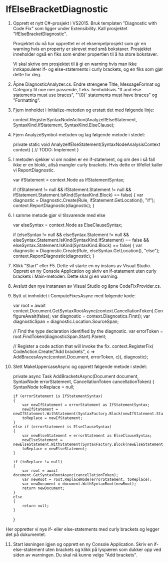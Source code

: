 # IfElseBracketDiagnostic

1. Opprett et nytt C#-prosjekt i VS2015. Bruk templaten "Diagnostic with Code Fix" som ligger under Extensibility. Kall prosjektet "IfElseBracketDiagnostic".

   Prosjektet du nå har opprettet er et eksempelprosjekt som gir en warning hvis en property er skrevet med små bokstaver. Prosjektet inneholder også en fiks som endrer propertien til å ha store bokstaver.  

   Vi skal skrive om prosjektet til å gi en warning hvis man ikke innkapsulerer if- og else-statements i curly brackets, og en fiks som gjør dette for deg.

2. Åpne DiagnosticAnalyzer.cs. Endre strengene Title, MessageFormat og Category til noe mer passende, f.eks. henholdsvis "If and else statements must use braces", "'{0}' statements must have braces" og "Formatting".

3. Fjern innholdet i Initialize-metoden og erstatt det med følgende linje:


    context.RegisterSyntaxNodeAction(AnalyzeIfElseStatement, SyntaxKind.IfStatement, SyntaxKind.ElseClause);


4. Fjern AnalyzeSymbol-metoden og lag følgende metode i stedet:

    private static void AnalyzeIfElseStatement(SyntaxNodeAnalysisContext context)
    {
       // TODO: Implement
    }

5. I metoden sjekker vi om noden er en if-statement, og om den i så fall ikke er en blokk, altså mangler curly brackets. Hvis dette er tilfellet kaller vi ReportDiagnostic.

    var ifStatement = context.Node as IfStatementSyntax;
    
    if (ifStatement != null 
        && ifStatement.Statement != null 
        && ifStatement.Statement.IsKind(SyntaxKind.Block) == false)
    {
        var diagnostic = Diagnostic.Create(Rule, ifStatement.GetLocation(), "if");
        context.ReportDiagnostic(diagnostic);
    }

6. I samme metode gjør vi tilsvarende med else

    var elseSyntax = context.Node as ElseClauseSyntax;
    
    if (elseSyntax != null
        && elseSyntax.Statement != null
        && elseSyntax.Statement.IsKind(SyntaxKind.IfStatement) == false
        && elseSyntax.Statement.IsKind(SyntaxKind.Block) == false)
    {
        var diagnostic = Diagnostic.Create(Rule, elseSyntax.GetLocation(), "else");
        context.ReportDiagnostic(diagnostic);
    }

7. Klikk "Start" eller F5. Dette vil starte en ny instans av Visual Studio. Opprett en ny Console Application og skriv en if-statement uten curly brackets i Main-metoden. Dette skal gi en warning.

8. Avslutt den nye instansen av Visual Studio og åpne CodeFixProvider.cs.

9. Bytt ut innholdet i ComputeFixesAsync med følgende kode:

    var root = await context.Document.GetSyntaxRootAsync(context.CancellationToken).ConfigureAwait(false);
    var diagnostic = context.Diagnostics.First();
    var diagnosticSpan = diagnostic.Location.SourceSpan;
    
    // Find the type declaration identified by the diagnostic.
    var errorToken = root.FindToken(diagnosticSpan.Start).Parent;
    
    // Register a code action that will invoke the fix.
    context.RegisterFix(
        CodeAction.Create("Add brackets", c => AddBracesAsync(context.Document, errorToken, c)),
        diagnostic);

10. Slett MakeUppercaseAsync og opprett følgende metode i stedet:

    private async Task<Document> AddBracketsAsync(Document document, SyntaxNode errorStatement, CancellationToken cancellationToken)
    {
        SyntaxNode toReplace = null;
    
        if (errorStatement is IfStatementSyntax)
        {
            var newIfStatement = errorStatement as IfStatementSyntax;
            newIfStatement = newIfStatement.WithStatement(SyntaxFactory.Block(newIfStatement.Statement)).WithAdditionalAnnotations(Formatter.Annotation);
            toReplace = newIfStatement;
        }
        else if (errorStatement is ElseClauseSyntax)
        {
            var newElseStatement = errorStatement as ElseClauseSyntax;
            newElseStatement = newElseStatement.WithStatement(SyntaxFactory.Block(newElseStatement.Statement)).WithAdditionalAnnotations(Formatter.Annotation);
            toReplace = newElseStatement;
        }
    
        if (toReplace != null)
        {
            var root = await document.GetSyntaxRootAsync(cancellationToken);
            var newRoot = root.ReplaceNode(errorStatement, toReplace);
            var newDocument = document.WithSyntaxRoot(newRoot);
            return newDocument;
        }
        else
        {
            return null;
        }
    }

   Her oppretter vi nye if- eller else-statements med curly brackets og legger det på dokumentet.

11. Start løsningen igjen og opprett en ny Console Application. Skriv en if-else-statement uten brackets og klikk på lyspæren som dukker opp ved siden av warningen. Du skal nå kunne velge "Add brackets".

